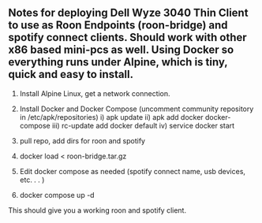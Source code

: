 Notes for deploying Dell Wyze 3040 Thin Client to use as Roon Endpoints (roon-bridge) and spotify connect clients. 
Should work with other x86 based mini-pcs as well. Using Docker so everything runs under Alpine, which is tiny, quick and easy to install.
---------
1) Install Alpine Linux, get a network connection.
2) Install Docker and Docker Compose (uncomment community repository in /etc/apk/repositories)
   i) apk update
   ii) apk add docker docker-compose
   iii) rc-update add docker default
   iv) service docker start

3) pull repo, add dirs for roon and spotify
4) docker load < roon-bridge.tar.gz
5) Edit docker compose as needed (spotify connect name, usb devices, etc. . . )
6) docker compose up -d

This should give you a working roon and spotify client. 
